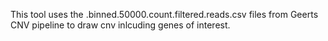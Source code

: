 This tool uses the <X>.binned.50000.count.filtered.reads.csv files from Geerts CNV pipeline to draw cnv inlcuding genes of interest.
